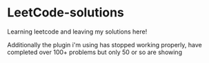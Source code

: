 # LeetCode-solutions

Learning leetcode and leaving my solutions here!

Additionally the plugin i'm using has stopped working properly, have completed over 100+ problems but only 50 or so are showing 
